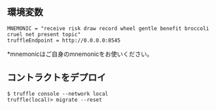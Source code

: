 ## 環境変数

```.env
MNEMONIC = "receive risk draw record wheel gentle benefit broccoli cruel net present topic"
truffleEndpoint = http://0.0.0.0:8545
```

*mnemonicはご自身のmnemonicをお使いください。

## コントラクトをデプロイ

```
$ truffle console --network local
truffle(local)> migrate --reset
```